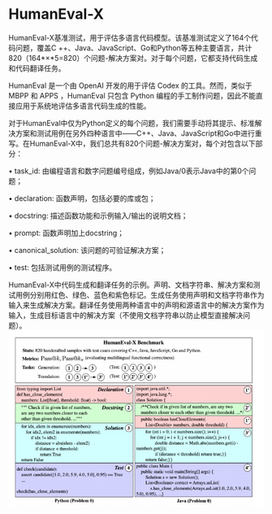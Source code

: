 # HumanEval-X

HumanEval-X基准测试，用于评估多语言代码模型。该基准测试定义了164个代码问题，覆盖C ++、Java、JavaScript、Go和Python等五种主要语言，共计820（164*×*5=820）个问题-解决方案对。对于每个问题，它都支持代码生成和代码翻译任务。

HumanEval 是一个由 OpenAI 开发的用于评估 Codex 的工具。然而，类似于 MBPP 和 APPS ，HumanEval 只包含 Python 编程的手工制作问题，因此不能直接应用于系统地评估多语言代码生成的性能。

对于HumanEval中仅为Python定义的每个问题，我们需要手动将其提示、标准解决方案和测试用例在另外四种语言中——C++、Java、JavaScript和Go中进行重写。在HumanEval-X中，我们总共有820个问题-解决方案对，每个对包含以下部分：

• task_id: 由编程语言和数字问题编号组成，例如Java/0表示Java中的第0个问题； 

• declaration: 函数声明，包括必要的库或包； 

• docstring: 描述函数功能和示例输入/输出的说明文档； 

• prompt: 函数声明加上docstring； 

• canonical_solution: 该问题的可验证解决方案； 

• test: 包括测试用例的测试程序。



HumanEval-X中代码生成和翻译任务的示例。声明、文档字符串、解决方案和测试用例分别用红色、绿色、蓝色和紫色标记。生成任务使用声明和文档字符串作为输入来生成解决方案。翻译任务使用两种语言中的声明和源语言中的解决方案作为输入，生成目标语言中的解决方案（不使用文档字符串以防止模型直接解决问题）。![image-20230423160022810](assets/image-20230423160022810.png)